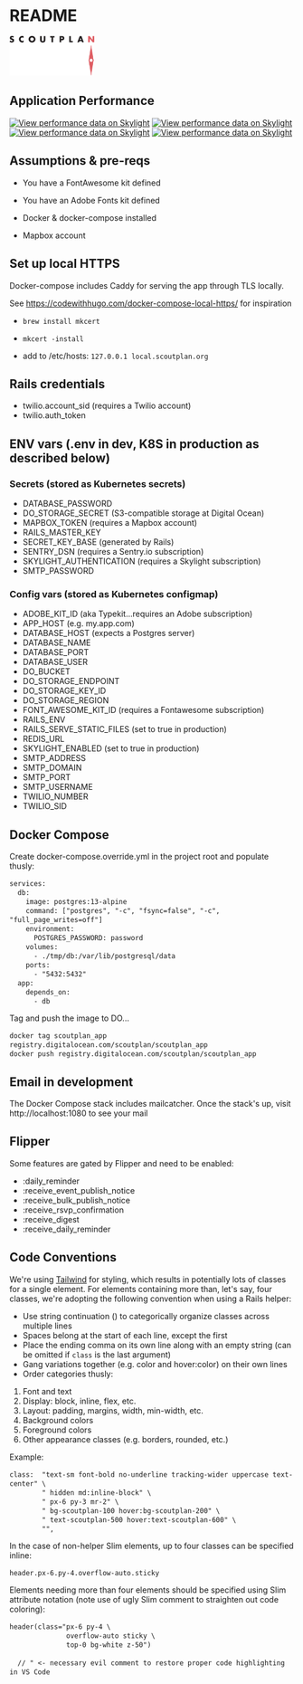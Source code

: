 # README

<img src="./scoutplan_logo.png" width="150"/>



## Application Performance

[![View performance data on Skylight](https://badges.skylight.io/problem/O56zZFqqFZWO.svg)](https://oss.skylight.io/app/applications/O56zZFqqFZWO)
[![View performance data on Skylight](https://badges.skylight.io/typical/O56zZFqqFZWO.svg)](https://oss.skylight.io/app/applications/O56zZFqqFZWO)
[![View performance data on Skylight](https://badges.skylight.io/rpm/O56zZFqqFZWO.svg)](https://oss.skylight.io/app/applications/O56zZFqqFZWO)
[![View performance data on Skylight](https://badges.skylight.io/status/O56zZFqqFZWO.svg)](https://oss.skylight.io/app/applications/O56zZFqqFZWO)

## Assumptions & pre-reqs

* You have a FontAwesome kit defined

* You have an Adobe Fonts kit defined

* Docker & docker-compose installed

* Mapbox account


## Set up local HTTPS

Docker-compose includes Caddy for serving the app through TLS locally.

See https://codewithhugo.com/docker-compose-local-https/ for inspiration

* `brew install mkcert`

* `mkcert -install`

* add to /etc/hosts: `127.0.0.1 local.scoutplan.org`

## Rails credentials

* twilio.account_sid (requires a Twilio account)
* twilio.auth_token

## ENV vars (.env in dev, K8S in production as described below)

### Secrets (stored as Kubernetes secrets)

* DATABASE_PASSWORD
* DO_STORAGE_SECRET (S3-compatible storage at Digital Ocean)
* MAPBOX_TOKEN (requires a Mapbox account)
* RAILS_MASTER_KEY
* SECRET_KEY_BASE (generated by Rails)
* SENTRY_DSN (requires a Sentry.io subscription)
* SKYLIGHT_AUTHENTICATION (requires a Skylight subscription)
* SMTP_PASSWORD

### Config vars (stored as Kubernetes configmap)

* ADOBE_KIT_ID (aka Typekit...requires an Adobe subscription)
* APP_HOST (e.g. my.app.com)
* DATABASE_HOST (expects a Postgres server)
* DATABASE_NAME
* DATABASE_PORT
* DATABASE_USER
* DO_BUCKET
* DO_STORAGE_ENDPOINT
* DO_STORAGE_KEY_ID
* DO_STORAGE_REGION
* FONT_AWESOME_KIT_ID (requires a Fontawesome subscription)
* RAILS_ENV
* RAILS_SERVE_STATIC_FILES (set to true in production)
* REDIS_URL
* SKYLIGHT_ENABLED (set to true in production)
* SMTP_ADDRESS
* SMTP_DOMAIN
* SMTP_PORT
* SMTP_USERNAME
* TWILIO_NUMBER
* TWILIO_SID

## Docker Compose

Create docker-compose.override.yml in the project root and populate thusly:

```
services:
  db:
    image: postgres:13-alpine
    command: ["postgres", "-c", "fsync=false", "-c", "full_page_writes=off"]
    environment:
      POSTGRES_PASSWORD: password
    volumes:
      - ./tmp/db:/var/lib/postgresql/data
    ports:
      - "5432:5432"
  app:
    depends_on:
      - db
```

Tag and push the image to DO...

```
docker tag scoutplan_app registry.digitalocean.com/scoutplan/scoutplan_app
docker push registry.digitalocean.com/scoutplan/scoutplan_app
```

## Email in development

The Docker Compose stack includes mailcatcher. Once the stack's up, visit http://localhost:1080 to see your mail


## Flipper

Some features are gated by Flipper and need to be enabled:

* :daily_reminder
* :receive_event_publish_notice
* :receive_bulk_publish_notice
* :receive_rsvp_confirmation
* :receive_digest
* :receive_daily_reminder

## Code Conventions

We're using [Tailwind](https://tailwindcss.com) for styling, which results in potentially lots of classes for a single element. For elements
containing more than, let's say, four classes, we're adopting the following convention when using a Rails helper:

* Use string continuation (\) to categorically organize classes across multiple lines
* Spaces belong at the start of each line, except the first
* Place the ending comma on its own line along with an empty string (can be omitted if `class` is the last argument)
* Gang variations together (e.g. color and hover:color) on their own lines
* Order categories thusly:

1. Font and text
1. Display: block, inline, flex, etc.
1. Layout: padding, margins, width, min-width, etc.
1. Background colors
1. Foreground colors
1. Other appearance classes (e.g. borders, rounded, etc.)

Example:
```
class:  "text-sm font-bold no-underline tracking-wider uppercase text-center" \
        " hidden md:inline-block" \
        " px-6 py-3 mr-2" \
        " bg-scoutplan-100 hover:bg-scoutplan-200" \
        " text-scoutplan-500 hover:text-scoutplan-600" \
        "",
```

In the case of non-helper Slim elements, up to four classes can be specified inline:

```
header.px-6.py-4.overflow-auto.sticky
```

Elements needing more than four elements should be specified using Slim attribute notation (note use of ugly Slim comment
to straighten out code coloring):

```
header(class="px-6 py-4 \
              overflow-auto sticky \
              top-0 bg-white z-50")

  // " <- necessary evil comment to restore proper code highlighting in VS Code
```